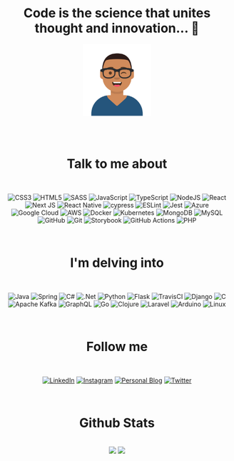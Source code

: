 <h1 align="center">Code is the science that unites thought and innovation...  👋</h1>
<p align="center">
  <img width="30%" src="./Avatar-Maker.svg"/>
</p>
<br/><br/>

<h1 align="center">Talk to me about</h2>

<div align="center">
 <br/>
  
![CSS3](https://img.shields.io/badge/css3-%231572B6.svg?style=for-the-badge&logo=css3&logoColor=white)
![HTML5](https://img.shields.io/badge/html5-%23E34F26.svg?style=for-the-badge&logo=html5&logoColor=white)
![SASS](https://img.shields.io/badge/SASS-hotpink.svg?style=for-the-badge&logo=SASS&logoColor=white)
![JavaScript](https://img.shields.io/badge/javascript-%23323330.svg?style=for-the-badge&logo=javascript&logoColor=%23F7DF1E)
![TypeScript](https://img.shields.io/badge/typescript-%23007ACC.svg?style=for-the-badge&logo=typescript&logoColor=white)
![NodeJS](https://img.shields.io/badge/node.js-6DA55F?style=for-the-badge&logo=node.js&logoColor=white)
![React](https://img.shields.io/badge/react-%2320232a.svg?style=for-the-badge&logo=react&logoColor=%2361DAFB)
![Next JS](https://img.shields.io/badge/Next-black?style=for-the-badge&logo=next.js&logoColor=white)
![React Native](https://img.shields.io/badge/react_native-%2320232a.svg?style=for-the-badge&logo=react&logoColor=%2361DAFB)
![cypress](https://img.shields.io/badge/-cypress-%23E5E5E5?style=for-the-badge&logo=cypress&logoColor=058a5e)
![ESLint](https://img.shields.io/badge/ESLint-4B3263?style=for-the-badge&logo=eslint&logoColor=white)
![Jest](https://img.shields.io/badge/-jest-%23C21325?style=for-the-badge&logo=jest&logoColor=white)
![Azure](https://img.shields.io/badge/azure-%230072C6.svg?style=for-the-badge&logo=microsoftazure&logoColor=white)
![Google Cloud](https://img.shields.io/badge/GoogleCloud-%234285F4.svg?style=for-the-badge&logo=google-cloud&logoColor=white)
![AWS](https://img.shields.io/badge/AWS-%23FF9900.svg?style=for-the-badge&logo=amazon-aws&logoColor=white)
![Docker](https://img.shields.io/badge/docker-%230db7ed.svg?style=for-the-badge&logo=docker&logoColor=white)
![Kubernetes](https://img.shields.io/badge/kubernetes-%23326ce5.svg?style=for-the-badge&logo=kubernetes&logoColor=white)
![MongoDB](https://img.shields.io/badge/MongoDB-%234ea94b.svg?style=for-the-badge&logo=mongodb&logoColor=white)
![MySQL](https://img.shields.io/badge/mysql-%2300f.svg?style=for-the-badge&logo=mysql&logoColor=white)
![GitHub](https://img.shields.io/badge/github-%23121011.svg?style=for-the-badge&logo=github&logoColor=white)
![Git](https://img.shields.io/badge/git-%23F05033.svg?style=for-the-badge&logo=git&logoColor=white)
![Storybook](https://img.shields.io/badge/-Storybook-FF4785?style=for-the-badge&logo=storybook&logoColor=white)
![GitHub Actions](https://img.shields.io/badge/github%20actions-%232671E5.svg?style=for-the-badge&logo=githubactions&logoColor=white)
![PHP](https://img.shields.io/badge/php-%23777BB4.svg?style=for-the-badge&logo=php&logoColor=white)

</div>
<br/>
<h1 align="center">I'm delving into</h2>
<br/>
<div align="center">
  
![Java](https://img.shields.io/badge/java-%23ED8B00.svg?style=for-the-badge&logo=java&logoColor=white)
![Spring](https://img.shields.io/badge/spring-%236DB33F.svg?style=for-the-badge&logo=spring&logoColor=white)
![C#](https://img.shields.io/badge/c%23-%23239120.svg?style=for-the-badge&logo=c-sharp&logoColor=white)
![.Net](https://img.shields.io/badge/.NET-5C2D91?style=for-the-badge&logo=.net&logoColor=white)
![Python](https://img.shields.io/badge/python-3670A0?style=for-the-badge&logo=python&logoColor=ffdd54)
![Flask](https://img.shields.io/badge/flask-%23000.svg?style=for-the-badge&logo=flask&logoColor=white)
![TravisCI](https://img.shields.io/badge/travis%20ci-%232B2F33.svg?style=for-the-badge&logo=travis&logoColor=white)
![Django](https://img.shields.io/badge/django-%23092E20.svg?style=for-the-badge&logo=django&logoColor=white)
![C](https://img.shields.io/badge/c-%2300599C.svg?style=for-the-badge&logo=c&logoColor=white)
![Apache Kafka](https://img.shields.io/badge/Apache%20Kafka-000?style=for-the-badge&logo=apachekafka)
![GraphQL](https://img.shields.io/badge/-GraphQL-E10098?style=for-the-badge&logo=graphql&logoColor=white)
![Go](https://img.shields.io/badge/go-%2300ADD8.svg?style=for-the-badge&logo=go&logoColor=white)
![Clojure](https://img.shields.io/badge/Clojure-%23Clojure.svg?style=for-the-badge&logo=Clojure&logoColor=Clojure)
![Laravel](https://img.shields.io/badge/laravel-%23FF2D20.svg?style=for-the-badge&logo=laravel&logoColor=white)
![Arduino](https://img.shields.io/badge/-Arduino-00979D?style=for-the-badge&logo=Arduino&logoColor=white)
![Linux](https://img.shields.io/badge/Linux-FCC624?style=for-the-badge&logo=linux&logoColor=black)
</div>
<br/>
<div align="center">
  
<h1 align="center">Follow me</h1>
<br/>
  
[![LinkedIn](https://img.shields.io/badge/linkedin-%230077B5.svg?style=for-the-badge&logo=linkedin&logoColor=white)](https://www.linkedin.com/in/hernande-monteiro-bezerra-5a778b95/)
[![Instagram](https://img.shields.io/badge/Instagram-%23E4405F.svg?style=for-the-badge&logo=Instagram&logoColor=white)](https://instagram.com/monteiro.ops)
[![Personal Blog](https://img.shields.io/badge/My%20Blog-FF5722?style=for-the-badge&logo=blogger&logoColor=white)](https://hernandemonteiro.vercel.app)
[![Twitter](https://img.shields.io/badge/Twitter-%231DA1F2.svg?style=for-the-badge&logo=Twitter&logoColor=white)](https://twitter.com/monteiro_ops)
  
<br/>
<h1 align="center">Github Stats</h1>
<br/>

<div>
  <img width= "45%" src="https://github-readme-stats-sigma-five.vercel.app/api?username=hernandemonteiro&show_icons=true&theme=dark&include_all_commits=true&count_private=true"/>

  <img width="45%" src="https://github-readme-stats-sigma-five.vercel.app/api/top-langs/?username=hernandemonteiro&layout=compact&langs_count=7&theme=dark"/>
</div>
</div>


